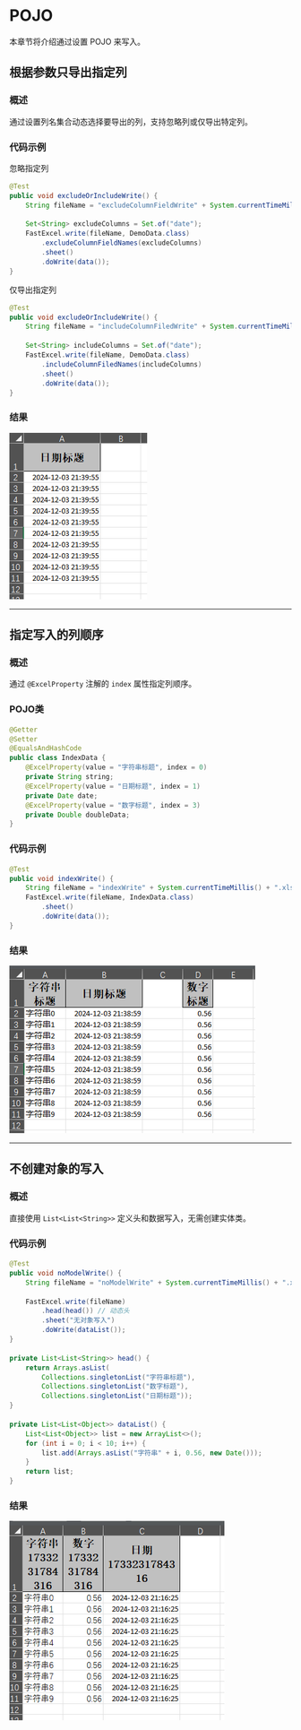 # POJO
本章节将介绍通过设置 POJO 来写入。

## 根据参数只导出指定列

### 概述
通过设置列名集合动态选择要导出的列，支持忽略列或仅导出特定列。

### 代码示例

忽略指定列

```java
@Test
public void excludeOrIncludeWrite() {
    String fileName = "excludeColumnFieldWrite" + System.currentTimeMillis() + ".xlsx";

    Set<String> excludeColumns = Set.of("date");
    FastExcel.write(fileName, DemoData.class)
        .excludeColumnFieldNames(excludeColumns)
        .sheet()
        .doWrite(data());
}
```

仅导出指定列

```java
@Test
public void excludeOrIncludeWrite() {
    String fileName = "includeColumnFiledWrite" + System.currentTimeMillis() + ".xlsx";

    Set<String> includeColumns = Set.of("date");
    FastExcel.write(fileName, DemoData.class)
        .includeColumnFiledNames(includeColumns)
        .sheet()
        .doWrite(data());
}
```

### 结果
![img](../images/write/excludeOrIncludeWrite.png)

---

## 指定写入的列顺序

### 概述
通过 `@ExcelProperty` 注解的 `index` 属性指定列顺序。

### POJO类
```java
@Getter
@Setter
@EqualsAndHashCode
public class IndexData {
    @ExcelProperty(value = "字符串标题", index = 0)
    private String string;
    @ExcelProperty(value = "日期标题", index = 1)
    private Date date;
    @ExcelProperty(value = "数字标题", index = 3)
    private Double doubleData;
}
```

### 代码示例
```java
@Test
public void indexWrite() {
    String fileName = "indexWrite" + System.currentTimeMillis() + ".xlsx";
    FastExcel.write(fileName, IndexData.class)
        .sheet()
        .doWrite(data());
}
```

### 结果
![img](../images/write/indexWrite.png)

---

## 不创建对象的写入

### 概述
直接使用 `List<List<String>>` 定义头和数据写入，无需创建实体类。

### 代码示例
```java
@Test
public void noModelWrite() {
    String fileName = "noModelWrite" + System.currentTimeMillis() + ".xlsx";

    FastExcel.write(fileName)
        .head(head()) // 动态头
        .sheet("无对象写入")
        .doWrite(dataList());
}

private List<List<String>> head() {
    return Arrays.asList(
        Collections.singletonList("字符串标题"),
        Collections.singletonList("数字标题"),
        Collections.singletonList("日期标题"));
}

private List<List<Object>> dataList() {
    List<List<Object>> list = new ArrayList<>();
    for (int i = 0; i < 10; i++) {
        list.add(Arrays.asList("字符串" + i, 0.56, new Date()));
    }
    return list;
}
```

### 结果
![img](../images/write/noModelWrite.png)
